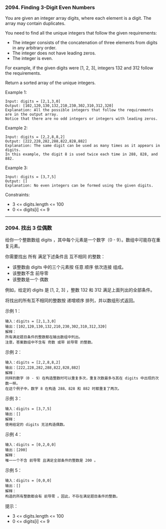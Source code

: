### 2094. Finding 3-Digit Even Numbers
You are given an integer array digits, where each element is a digit. The array may contain duplicates.

You need to find all the unique integers that follow the given requirements:

* The integer consists of the concatenation of three elements from digits in any arbitrary order.
* The integer does not have leading zeros.
* The integer is even.

For example, if the given digits were [1, 2, 3], integers 132 and 312 follow the requirements.

Return a sorted array of the unique integers.



Example 1:

	Input: digits = [2,1,3,0]
	Output: [102,120,130,132,210,230,302,310,312,320]
	Explanation: All the possible integers that follow the requirements are in the output array.
	Notice that there are no odd integers or integers with leading zeros.

Example 2:

	Input: digits = [2,2,8,8,2]
	Output: [222,228,282,288,822,828,882]
	Explanation: The same digit can be used as many times as it appears in digits.
	In this example, the digit 8 is used twice each time in 288, 828, and 882.

Example 3:

	Input: digits = [3,7,5]
	Output: []
	Explanation: No even integers can be formed using the given digits.



Constraints:

* 3 <= digits.length <= 100
* 0 <= digits[i] <= 9

----

### 2094. 找出 3 位偶数
给你一个整数数组 digits ，其中每个元素是一个数字（0 - 9）。数组中可能存在重复元素。

你需要找出 所有 满足下述条件且 互不相同 的整数：

* 该整数由 digits 中的三个元素按 任意 顺序 依次连接 组成。
* 该整数不含 前导零
* 该整数是一个 偶数

例如，给定的 digits 是 [1, 2, 3] ，整数 132 和 312 满足上面列出的全部条件。

将找出的所有互不相同的整数按 递增顺序 排列，并以数组形式返回。



示例 1：

	输入：digits = [2,1,3,0]
	输出：[102,120,130,132,210,230,302,310,312,320]
	解释：
	所有满足题目条件的整数都在输出数组中列出。
	注意，答案数组中不含有 奇数 或带 前导零 的整数。

示例 2：

	输入：digits = [2,2,8,8,2]
	输出：[222,228,282,288,822,828,882]
	解释：
	同样的数字（0 - 9）在构造整数时可以重复多次，重复次数最多与其在 digits 中出现的次数一样。
	在这个例子中，数字 8 在构造 288、828 和 882 时都重复了两次。

示例 3：

	输入：digits = [3,7,5]
	输出：[]
	解释：
	使用给定的 digits 无法构造偶数。

示例 4：

	输入：digits = [0,2,0,0]
	输出：[200]
	解释：
	唯一一个不含 前导零 且满足全部条件的整数是 200 。

示例 5：

	输入：digits = [0,0,0]
	输出：[]
	解释：
	构造的所有整数都会有 前导零 。因此，不存在满足题目条件的整数。



提示：

* 3 <= digits.length <= 100
* 0 <= digits[i] <= 9

